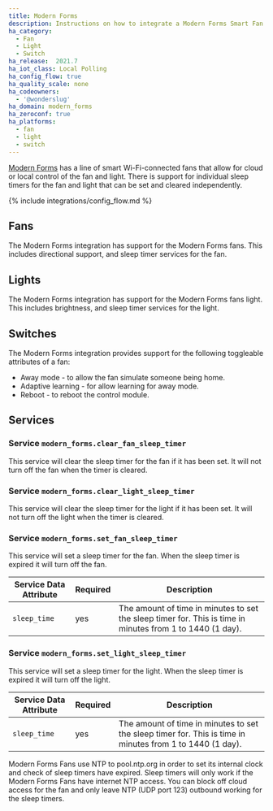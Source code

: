 ```yaml
---
title: Modern Forms
description: Instructions on how to integrate a Modern Forms Smart Fan with Home Assistant.
ha_category:
  - Fan
  - Light
  - Switch
ha_release:  2021.7
ha_iot_class: Local Polling
ha_config_flow: true
ha_quality_scale: none
ha_codeowners:
  - '@wonderslug'
ha_domain: modern_forms
ha_zeroconf: true
ha_platforms:
  - fan
  - light
  - switch
---
```


[Modern Forms](https://modernforms.com/) has a line of smart Wi-Fi-connected fans that allow for cloud or local control of the fan and light. There is support for individual sleep timers for the fan and light that can be set and cleared independently.

{% include integrations/config_flow.md %}

## Fans

The Modern Forms integration has support for the Modern Forms fans. This includes directional support, and sleep timer services for the fan.

## Lights

The Modern Forms integration has support for the Modern Forms fans light. This includes brightness, and sleep timer services for the light.

## Switches

The Modern Forms integration provides support for the following toggleable attributes of a fan:

- Away mode - to allow the fan simulate someone being home.
- Adaptive learning - for allow learning for away mode.
- Reboot - to reboot the control module.

## Services

### Service `modern_forms.clear_fan_sleep_timer`

This service will clear the sleep timer for the fan if it has been set. It will not turn off the fan when the timer is cleared.

### Service `modern_forms.clear_light_sleep_timer`

This service will clear the sleep timer for the light if it has been set. It will not turn off the light when the timer is cleared.

### Service `modern_forms.set_fan_sleep_timer`

This service will set a sleep timer for the fan. When the sleep timer is expired it will turn off the fan.

| Service Data Attribute | Required | Description                                        |
| ---------------------- | -------- | -------------------------------------------------- |
| `sleep_time`           | yes      | The amount of time in minutes to set the sleep timer for. This is time in minutes from 1 to 1440 (1 day). |

### Service `modern_forms.set_light_sleep_timer`

This service will set a sleep timer for the light. When the sleep timer is expired it will turn off the light.

| Service Data Attribute | Required | Description                                        |
| ---------------------- | -------- | -------------------------------------------------- |
| `sleep_time`           | yes      | The amount of time in minutes to set the sleep timer for. This is time in minutes from 1 to 1440 (1 day).|

<div class='note'>

Modern Forms Fans use NTP to pool.ntp.org in order to set its internal clock and check of sleep timers have expired. Sleep timers will only work if the Modern Forms Fans have internet NTP access. You can block off cloud access for the fan and only leave NTP (UDP port 123) outbound working for the sleep timers.

</div>
